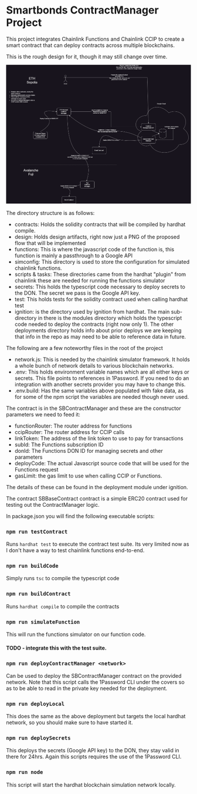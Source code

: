 # Smartbonds ContractManager Project

This project integrates Chainlink Functions and Chainlink CCIP to create a smart contract
that can deploy contracts across multiple blockchains.

This is the rough design for it, though it may still change over time.

![Design](design/SmartbondChainlinkFlow.png)

The directory structure is as follows:
- contracts: Holds the solidity contracts that will be compiled by hardhat compile.
- design: Holds design artifacts, right now just a PNG of the proposed flow that will be implemented
- functions: This is where the javascript code of the function is, this function is mainly a passthrough to a Google API
- simconfig: This directory is used to store the configuration for simulated chainlink functions.
- scripts & tasks: These directories came from the hardhat "plugin" from chainlink these are needed for running the functions simulator
- secrets: This holds the typescript code necessary to deploy secrets to the DON. The secret we pass is the Google API key.
- test: This holds tests for the solidity contract used when calling hardhat test
- ignition: is the directory used by ignition from hardhat. The main sub-directory in there is the modules directory which holds the 
typescript code needed to deploy the contracts (right now only 1). The other deployments directory holds info about prior deploys we
are keeping that info in the repo as may need to be able to reference data in future. 

The following are a few noteworthy files in the root of the project
- network.js: This is needed by the chainlink simulator framework. It holds a whole bunch of network details to various blockchain networks.
- .env: This holds environment variable names which are all either keys or secrets. This file points to references in 1Password. 
If you need to do an integration with another secrets provider you may have to change this.
- .env.build: Has the same variables above populated with fake data, as for some of the npm script the variables are needed though never used.

The contract is in the SBContractManager and these are the constructor parameters we need to feed it:
- functionRouter: The router address for functions
- ccipRouter: The router address for CCIP calls
- linkToken: The address of the link token to use to pay for transactions 
- subId: The Functions subscription ID
- donId: The Functions DON ID for managing secrets and other parameters
- deployCode: The actual Javascript source code that will be used for the Functions request
- gasLimit: the gas limit to use when calling CCIP or Functions.

The details of these can be found in the deployment module under ignition.

The contract SBBaseContract contract is a simple ERC20 contract used for testing out the ContractManager logic. 

In package.json you will find the following executable scripts:

### `npm run testContract`

Runs `hardhat test` to execute the contract test suite. Its very limited now as I don't have a way to test chainlink functions end-to-end.

### `npm run buildCode`

Simply runs `tsc` to compile the typescript code

### `npm run buildContract`

Runs `hardhat compile` to compile the contracts

### `npm run simulateFunction`

This will run the functions simulator on our function code.
#### TODO - integrate this with the test suite.

### `npm run deployContractManager <network>`

Can be used to deploy the SBContractManager contract on the provided network. Note that this script
calls the 1Password CLI under the covers so as to be able to read in the private key needed for the deployment.

### `npm run deployLocal`

This does the same as the above deployment but targets the local hardhat network, so you should make sure to have started it.

### `npm run deploySecrets`

This deploys the secrets (Google API key) to the DON, they stay valid in there for 24hrs. Again this scripts requires 
the use of the 1Password CLI.

### `npm run node`

This script will start the hardhat blockchain simulation network locally.

